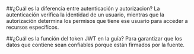 ##¿Cuál es la diferencia entre autenticación y autorizacion?
La autenticación verifica la identidad de un usuario, mientras que la autorización determina los permisos que tiene ese usuario para acceder a recursos específicos.

##¿Cuál es la función del token JWT en la guía?
Para garantizar que los datos que contiene sean confiables porque están firmados por la fuente.
